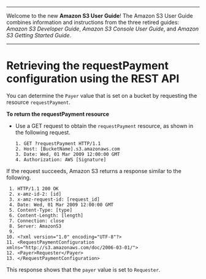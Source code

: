 --------

Welcome to the new **Amazon S3 User Guide**\! The Amazon S3 User Guide combines information and instructions from the three retired guides: *Amazon S3 Developer Guide*, *Amazon S3 Console User Guide*, and *Amazon S3 Getting Started Guide*\.

--------

# Retrieving the requestPayment configuration using the REST API<a name="BucketPayerValues"></a>

You can determine the `Payer` value that is set on a bucket by requesting the resource `requestPayment`\.

**To return the requestPayment resource**
+ Use a GET request to obtain the `requestPayment` resource, as shown in the following request\.

  ```
  1. GET ?requestPayment HTTP/1.1
  2. Host: [BucketName].s3.amazonaws.com
  3. Date: Wed, 01 Mar 2009 12:00:00 GMT
  4. Authorization: AWS [Signature]
  ```

If the request succeeds, Amazon S3 returns a response similar to the following\.

```
 1. HTTP/1.1 200 OK
 2. x-amz-id-2: [id]
 3. x-amz-request-id: [request_id]
 4. Date: Wed, 01 Mar 2009 12:00:00 GMT
 5. Content-Type: [type]
 6. Content-Length: [length]
 7. Connection: close
 8. Server: AmazonS3
 9. 
10. <?xml version="1.0" encoding="UTF-8"?>
11. <RequestPaymentConfiguration xmlns="http://s3.amazonaws.com/doc/2006-03-01/">
12. <Payer>Requester</Payer>
13. </RequestPaymentConfiguration>
```

This response shows that the `payer` value is set to `Requester`\. 